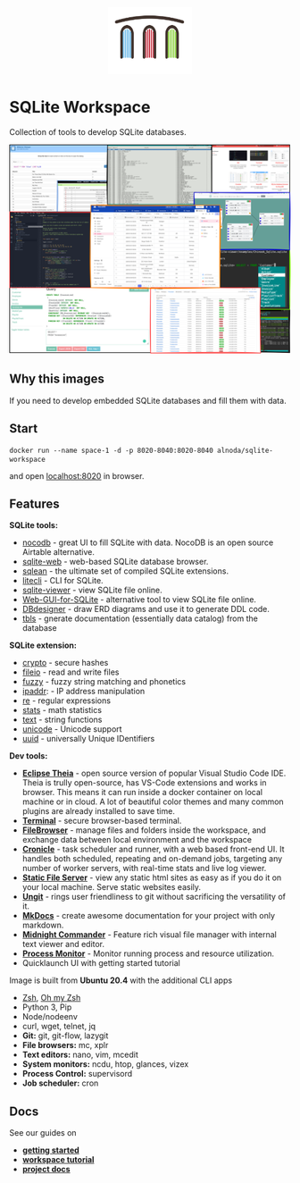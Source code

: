 <p align="center">
  <img src="../../img/Alnoda-white.svg" alt="Alnoda logo" width="150">
</p>  

# SQLite Workspace

Collection of tools to develop SQLite databases.

<p align="center">
  <img src="img/sqlite-wid-collage.png" alt="Collage" width="750">
</p>


## Why this images

If you need to develop embedded SQLite databases and fill them with data.

## Start
 
```
docker run --name space-1 -d -p 8020-8040:8020-8040 alnoda/sqlite-workspace
```  

and open [localhost:8020](http://localhost:8020) in browser.  

## Features

**SQLite tools:**

- [nocodb](https://docs.nocodb.com/) - great UI to fill SQLite with data. NocoDB is an open source Airtable alternative. 
- [sqlite-web](https://github.com/coleifer/sqlite-web) - web-based SQLite database browser.
- [sqlean](https://github.com/nalgeon/sqlean) - the ultimate set of compiled SQLite extensions.
- [litecli](https://github.com/dbcli/litecli) - CLI for SQLite.
- [sqlite-viewer](https://github.com/inloop/sqlite-viewer) - view SQLite file online.
- [Web-GUI-for-SQLite](https://github.com/cyrilbois/Web-GUI-for-SQLite) - alternative tool to view SQLite file online.
- [DBdesigner](https://github.com/akreienbring/dbdesigner) - draw ERD diagrams and use it to generate DDL code.
- [tbls](https://github.com/k1LoW/tbls) - gnerate documentation (essentially data catalog) from the database

**SQLite extension:**

- [crypto](https://github.com/nalgeon/sqlean/blob/main/docs/crypto.md) - secure hashes
- [fileio](https://github.com/nalgeon/sqlean/blob/main/docs/fileio.md) - read and write files
- [fuzzy](https://github.com/nalgeon/sqlean/blob/main/docs/fuzzy.md) - fuzzy string matching and phonetics
- [ipaddr](https://github.com/nalgeon/sqlean/blob/main/docs/ipaddr.md): - IP address manipulation
- [re](https://github.com/nalgeon/sqlean/blob/main/docs/re.md) - regular expressions
- [stats](https://github.com/nalgeon/sqlean/blob/main/docs/stats.md) - math statistics
- [text](https://github.com/nalgeon/sqlean/blob/main/docs/text.md) - string functions
- [unicode](https://github.com/nalgeon/sqlean/blob/main/docs/unicode.md) - Unicode support
- [uuid](https://github.com/nalgeon/sqlean/blob/main/docs/uuid.md) - universally Unique IDentifiers

**Dev tools:**

- [**Eclipse Theia**](https://theia-ide.org/docs/) - open source version of popular Visual Studio Code IDE. Theia is trully open-source, has 
VS-Code extensions and works in browser. This means it can run inside a docker container on local machine or in cloud. A lot of beautiful color themes and many common plugins are already installed to save time.  
- [**Terminal**](https://github.com/tsl0922/ttyd) - secure browser-based terminal.
- [**FileBrowser**](https://github.com/filebrowser/filebrowser)  - manage files and folders inside the workspace, and exchange data between local environment and the workspace
- [**Cronicle**](https://github.com/jhuckaby/Cronicle)  - task scheduler and runner, with a web based front-end UI. It handles both scheduled, repeating and on-demand jobs, targeting any number of worker servers, with real-time stats and live log viewer.
- [**Static File Server**](https://github.com/vercel/serve) - view any static html sites as easy as if you do it on your local machine. Serve static websites easily.
- [**Ungit**](https://github.com/FredrikNoren/ungit) - rings user friendliness to git without sacrificing the versatility of it.
- [**MkDocs**](https://squidfunk.github.io/mkdocs-material/)  - create awesome documentation for your project with only markdown. 
- [**Midnight Commander**](https://midnight-commander.org/)  - Feature rich visual file manager with internal text viewer and editor. 
- [**Process Monitor**](https://htop.dev/)  - Monitor running process and resource utilization. 
- Quicklaunch UI with getting started tutorial

Image is built from **Ubuntu 20.4** with the additional CLI apps

- [Zsh](https://www.zsh.org/), [Oh my Zsh](https://ohmyz.sh/)
- Python 3, Pip 
- Node/nodeenv
- curl, wget, telnet, jq
- **Git:** git, git-flow, lazygit 
- **File browsers:** mc, xplr
- **Text editors:** nano, vim, mcedit
- **System monitors:** ncdu, htop, glances, vizex
- **Process Control:** supervisord
- **Job scheduler:** cron

## Docs

See our guides on 

- [**getting started**](https://docs.alnoda.org/get-started/common-features/)
- [**workspace tutorial**](https://docs.alnoda.org/sqlite-workspace/tutorial/) 
- [**project docs**](https://docs.alnoda.org/)
